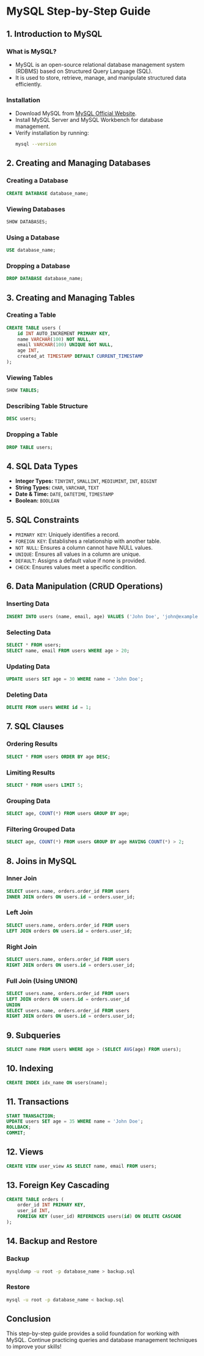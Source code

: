 # MySQL Step-by-Step Guide

## 1. Introduction to MySQL
### What is MySQL?
- MySQL is an open-source relational database management system (RDBMS) based on Structured Query Language (SQL).
- It is used to store, retrieve, manage, and manipulate structured data efficiently.

### Installation
- Download MySQL from [MySQL Official Website](https://dev.mysql.com/downloads/).
- Install MySQL Server and MySQL Workbench for database management.
- Verify installation by running:
  ```sh
  mysql --version
  ```

## 2. Creating and Managing Databases
### Creating a Database
```sql
CREATE DATABASE database_name;
```
### Viewing Databases
```sql
SHOW DATABASES;
```
### Using a Database
```sql
USE database_name;
```
### Dropping a Database
```sql
DROP DATABASE database_name;
```

## 3. Creating and Managing Tables
### Creating a Table
```sql
CREATE TABLE users (
    id INT AUTO_INCREMENT PRIMARY KEY,
    name VARCHAR(100) NOT NULL,
    email VARCHAR(100) UNIQUE NOT NULL,
    age INT,
    created_at TIMESTAMP DEFAULT CURRENT_TIMESTAMP
);
```
### Viewing Tables
```sql
SHOW TABLES;
```
### Describing Table Structure
```sql
DESC users;
```
### Dropping a Table
```sql
DROP TABLE users;
```

## 4. SQL Data Types
- **Integer Types:** `TINYINT`, `SMALLINT`, `MEDIUMINT`, `INT`, `BIGINT`
- **String Types:** `CHAR`, `VARCHAR`, `TEXT`
- **Date & Time:** `DATE`, `DATETIME`, `TIMESTAMP`
- **Boolean:** `BOOLEAN`

## 5. SQL Constraints
- `PRIMARY KEY`: Uniquely identifies a record.
- `FOREIGN KEY`: Establishes a relationship with another table.
- `NOT NULL`: Ensures a column cannot have NULL values.
- `UNIQUE`: Ensures all values in a column are unique.
- `DEFAULT`: Assigns a default value if none is provided.
- `CHECK`: Ensures values meet a specific condition.

## 6. Data Manipulation (CRUD Operations)
### Inserting Data
```sql
INSERT INTO users (name, email, age) VALUES ('John Doe', 'john@example.com', 25);
```
### Selecting Data
```sql
SELECT * FROM users;
SELECT name, email FROM users WHERE age > 20;
```
### Updating Data
```sql
UPDATE users SET age = 30 WHERE name = 'John Doe';
```
### Deleting Data
```sql
DELETE FROM users WHERE id = 1;
```

## 7. SQL Clauses
### Ordering Results
```sql
SELECT * FROM users ORDER BY age DESC;
```
### Limiting Results
```sql
SELECT * FROM users LIMIT 5;
```
### Grouping Data
```sql
SELECT age, COUNT(*) FROM users GROUP BY age;
```
### Filtering Grouped Data
```sql
SELECT age, COUNT(*) FROM users GROUP BY age HAVING COUNT(*) > 2;
```

## 8. Joins in MySQL
### Inner Join
```sql
SELECT users.name, orders.order_id FROM users
INNER JOIN orders ON users.id = orders.user_id;
```
### Left Join
```sql
SELECT users.name, orders.order_id FROM users
LEFT JOIN orders ON users.id = orders.user_id;
```
### Right Join
```sql
SELECT users.name, orders.order_id FROM users
RIGHT JOIN orders ON users.id = orders.user_id;
```
### Full Join (Using UNION)
```sql
SELECT users.name, orders.order_id FROM users
LEFT JOIN orders ON users.id = orders.user_id
UNION
SELECT users.name, orders.order_id FROM users
RIGHT JOIN orders ON users.id = orders.user_id;
```

## 9. Subqueries
```sql
SELECT name FROM users WHERE age > (SELECT AVG(age) FROM users);
```

## 10. Indexing
```sql
CREATE INDEX idx_name ON users(name);
```

## 11. Transactions
```sql
START TRANSACTION;
UPDATE users SET age = 35 WHERE name = 'John Doe';
ROLLBACK;
COMMIT;
```

## 12. Views
```sql
CREATE VIEW user_view AS SELECT name, email FROM users;
```

## 13. Foreign Key Cascading
```sql
CREATE TABLE orders (
    order_id INT PRIMARY KEY,
    user_id INT,
    FOREIGN KEY (user_id) REFERENCES users(id) ON DELETE CASCADE
);
```

## 14. Backup and Restore
### Backup
```sh
mysqldump -u root -p database_name > backup.sql
```
### Restore
```sh
mysql -u root -p database_name < backup.sql
```

## Conclusion
This step-by-step guide provides a solid foundation for working with MySQL. Continue practicing queries and database management techniques to improve your skills!

